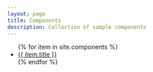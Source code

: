 ```yaml
---
layout: page
title: Components
description: Collection of sample components
---
```


<ul>
{% for item in site.components %}
<li><a href="{{ site.baseurl }}{{ item.url }}">{{ item.title }}</a></li>
{% endfor %}
</ul>